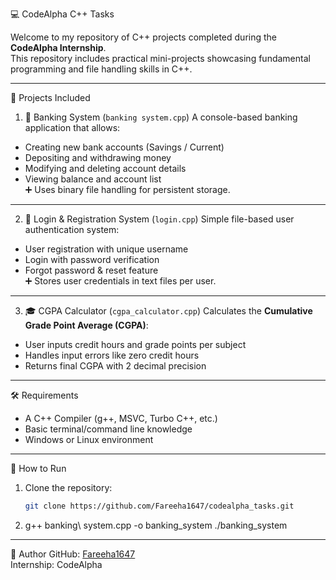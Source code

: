  💻 CodeAlpha C++ Tasks

Welcome to my repository of C++ projects completed during the **CodeAlpha Internship**.  
This repository includes practical mini-projects showcasing fundamental programming and file handling skills in C++.

---

📂 Projects Included

 1. 🏦 Banking System (`banking system.cpp`)
A console-based banking application that allows:
- Creating new bank accounts (Savings / Current)
- Depositing and withdrawing money
- Modifying and deleting account details
- Viewing balance and account list  
➕ Uses binary file handling for persistent storage.

---
 2. 🔐 Login & Registration System (`login.cpp`)
Simple file-based user authentication system:
- User registration with unique username
- Login with password verification
- Forgot password & reset feature  
➕ Stores user credentials in text files per user.

---

3. 🎓 CGPA Calculator (`cgpa_calculator.cpp`)
Calculates the **Cumulative Grade Point Average (CGPA)**:
- User inputs credit hours and grade points per subject
- Handles input errors like zero credit hours
- Returns final CGPA with 2 decimal precision

---
🛠 Requirements

- A C++ Compiler (g++, MSVC, Turbo C++, etc.)
- Basic terminal/command line knowledge
- Windows or Linux environment

---
 🚀 How to Run

1. Clone the repository:
   ```bash
   git clone https://github.com/Fareeha1647/codealpha_tasks.git
2. g++ banking\ system.cpp -o banking_system
./banking_system
----
📌 Author
GitHub: [Fareeha1647](https://github.com/Fareeha1647)  
Internship: CodeAlpha 

